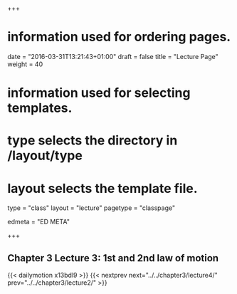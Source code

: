 +++
# information used for ordering pages.
date = "2016-03-31T13:21:43+01:00"
draft = false
title = "Lecture Page"
weight = 40

# information used for selecting templates.
# type selects the directory in /layout/type
# layout selects the template file.

type   = "class"
layout = "lecture"
pagetype = "classpage"





edmeta = "ED META"

+++
## Chapter 3 Lecture 3: 1st and 2nd law of motion
{{< dailymotion x13bdl9 >}}
{{< nextprev next="../../chapter3/lecture4/"     prev="../../chapter3/lecture2/"  >}}

